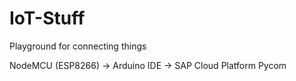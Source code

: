 # IoT-Stuff
Playground for connecting things 

NodeMCU (ESP8266) -> Arduino IDE -> SAP Cloud Platform
Pycom
